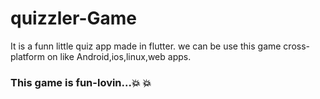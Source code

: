# quizzler-Game
It is a funn little quiz app made in flutter.
we can be use this game cross-platform on like Android,ios,linux,web apps.


### This game is fun-lovin...💥 💥 
